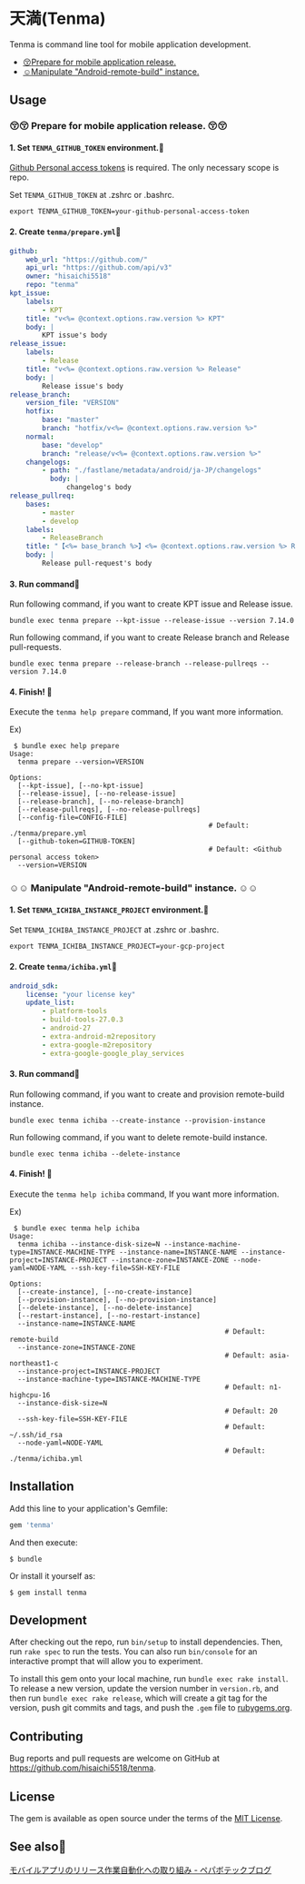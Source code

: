 # 天満(Tenma)

Tenma is command line tool for mobile application development.

- [:kissing_closed_eyes:Prepare for mobile application release.](README.md#kissing_closed_eyeskissing_closed_eyes-prepare-for-mobile-application-release-kissing_closed_eyeskissing_closed_eyes)
- [:relaxed:Manipulate "Android-remote-build" instance.](README.md#relaxedrelaxed-manipulate-android-remote-build-instance-relaxedrelaxed)

## Usage

### :kissing_closed_eyes::kissing_closed_eyes: Prepare for mobile application release. :kissing_closed_eyes::kissing_closed_eyes:

#### 1. Set `TENMA_GITHUB_TOKEN` environment.:paperclip:

[Github Personal access tokens](https://github.com/settings/tokens) is required. The only necessary scope is repo.

Set `TENMA_GITHUB_TOKEN` at .zshrc or .bashrc.
```
export TENMA_GITHUB_TOKEN=your-github-personal-access-token
```

#### 2. Create `tenma/prepare.yml`:memo:

```yaml
github:
    web_url: "https://github.com/"
    api_url: "https://github.com/api/v3"
    owner: "hisaichi5518"
    repo: "tenma"
kpt_issue:
    labels:
        - KPT
    title: "v<%= @context.options.raw.version %> KPT"
    body: |
        KPT issue's body
release_issue:
    labels:
        - Release
    title: "v<%= @context.options.raw.version %> Release"
    body: |
        Release issue's body
release_branch:
    version_file: "VERSION"
    hotfix:
        base: "master"
        branch: "hotfix/v<%= @context.options.raw.version %>"
    normal:
        base: "develop"
        branch: "release/v<%= @context.options.raw.version %>"
    changelogs:
        - path: "./fastlane/metadata/android/ja-JP/changelogs"
          body: |
              changelog's body
release_pullreq:
    bases:
        - master
        - develop
    labels:
        - ReleaseBranch
    title: "【<%= base_branch %>】<%= @context.options.raw.version %> Release"
    body: |
        Release pull-request's body
```

#### 3. Run command:runner:

Run following command, if you want to create KPT issue and Release issue.
```
bundle exec tenma prepare --kpt-issue --release-issue --version 7.14.0
```

Run following command, if you want to create Release branch and Release pull-requests.
```
bundle exec tenma prepare --release-branch --release-pullreqs --version 7.14.0
```

#### 4. Finish! :helicopter:

Execute the `tenma help prepare` command, If you want more information.

Ex)
```
 $ bundle exec help prepare
Usage:
  tenma prepare --version=VERSION

Options:
  [--kpt-issue], [--no-kpt-issue]
  [--release-issue], [--no-release-issue]
  [--release-branch], [--no-release-branch]
  [--release-pullreqs], [--no-release-pullreqs]
  [--config-file=CONFIG-FILE]
                                                 # Default: ./tenma/prepare.yml
  [--github-token=GITHUB-TOKEN]
                                                 # Default: <Github personal access token>
  --version=VERSION
```

### :relaxed::relaxed: Manipulate "Android-remote-build" instance. :relaxed::relaxed:

#### 1. Set `TENMA_ICHIBA_INSTANCE_PROJECT` environment.:paperclip:

Set `TENMA_ICHIBA_INSTANCE_PROJECT` at .zshrc or .bashrc.

```
export TENMA_ICHIBA_INSTANCE_PROJECT=your-gcp-project
```

#### 2. Create `tenma/ichiba.yml`:memo:

```yaml
android_sdk:
    license: "your license key"
    update_list:
        - platform-tools
        - build-tools-27.0.3
        - android-27
        - extra-android-m2repository
        - extra-google-m2repository
        - extra-google-google_play_services
```

#### 3. Run command:runner:

Run following command, if you want to create and provision remote-build instance.
```
bundle exec tenma ichiba --create-instance --provision-instance
```

Run following command, if you want to delete remote-build instance.
```
bundle exec tenma ichiba --delete-instance
```

#### 4. Finish! :helicopter:

Execute the `tenma help ichiba` command, If you want more information.

Ex)
```
 $ bundle exec tenma help ichiba
Usage:
  tenma ichiba --instance-disk-size=N --instance-machine-type=INSTANCE-MACHINE-TYPE --instance-name=INSTANCE-NAME --instance-project=INSTANCE-PROJECT --instance-zone=INSTANCE-ZONE --node-yaml=NODE-YAML --ssh-key-file=SSH-KEY-FILE

Options:
  [--create-instance], [--no-create-instance]
  [--provision-instance], [--no-provision-instance]
  [--delete-instance], [--no-delete-instance]
  [--restart-instance], [--no-restart-instance]
  --instance-name=INSTANCE-NAME
                                                     # Default: remote-build
  --instance-zone=INSTANCE-ZONE
                                                     # Default: asia-northeast1-c
  --instance-project=INSTANCE-PROJECT
  --instance-machine-type=INSTANCE-MACHINE-TYPE
                                                     # Default: n1-highcpu-16
  --instance-disk-size=N
                                                     # Default: 20
  --ssh-key-file=SSH-KEY-FILE
                                                     # Default: ~/.ssh/id_rsa
  --node-yaml=NODE-YAML
                                                     # Default: ./tenma/ichiba.yml
```

## Installation

Add this line to your application's Gemfile:

```ruby
gem 'tenma'
```

And then execute:

    $ bundle

Or install it yourself as:

    $ gem install tenma

## Development

After checking out the repo, run `bin/setup` to install dependencies. Then, run `rake spec` to run the tests. You can also run `bin/console` for an interactive prompt that will allow you to experiment.

To install this gem onto your local machine, run `bundle exec rake install`. To release a new version, update the version number in `version.rb`, and then run `bundle exec rake release`, which will create a git tag for the version, push git commits and tags, and push the `.gem` file to [rubygems.org](https://rubygems.org).

## Contributing

Bug reports and pull requests are welcome on GitHub at https://github.com/hisaichi5518/tenma.

## License

The gem is available as open source under the terms of the [MIT License](http://opensource.org/licenses/MIT).

## See also:eyes:

[モバイルアプリのリリース作業自動化への取り組み - ペパボテックブログ](https://tech.pepabo.com/2017/10/06/improve-application-release-flow/)

